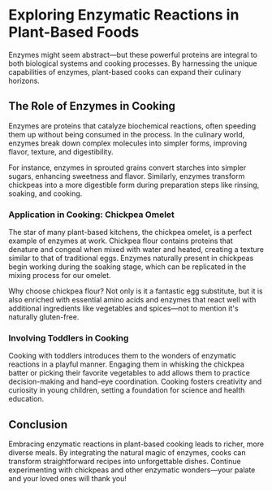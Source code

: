 
# Exploring Enzymatic Reactions in Plant-Based Foods  
  
Enzymes might seem abstract—but these powerful proteins are integral to both biological systems and cooking processes. By harnessing the unique capabilities of enzymes, plant-based cooks can expand their culinary horizons.  
  
## The Role of Enzymes in Cooking  
  
Enzymes are proteins that catalyze biochemical reactions, often speeding them up without being consumed in the process. In the culinary world, enzymes break down complex molecules into simpler forms, improving flavor, texture, and digestibility.  
  
For instance, enzymes in sprouted grains convert starches into simpler sugars, enhancing sweetness and flavor. Similarly, enzymes transform chickpeas into a more digestible form during preparation steps like rinsing, soaking, and cooking.  
  
### Application in Cooking: Chickpea Omelet  
  
The star of many plant-based kitchens, the chickpea omelet, is a perfect example of enzymes at work. Chickpea flour contains proteins that denature and congeal when mixed with water and heated, creating a texture similar to that of traditional eggs. Enzymes naturally present in chickpeas begin working during the soaking stage, which can be replicated in the mixing process for our omelet.  
  
Why choose chickpea flour? Not only is it a fantastic egg substitute, but it is also enriched with essential amino acids and enzymes that react well with additional ingredients like vegetables and spices—not to mention it's naturally gluten-free.  
  
### Involving Toddlers in Cooking  
  
Cooking with toddlers introduces them to the wonders of enzymatic reactions in a playful manner. Engaging them in whisking the chickpea batter or picking their favorite vegetables to add allows them to practice decision-making and hand-eye coordination. Cooking fosters creativity and curiosity in young children, setting a foundation for science and health education.  
  
## Conclusion  
  
Embracing enzymatic reactions in plant-based cooking leads to richer, more diverse meals. By integrating the natural magic of enzymes, cooks can transform straightforward recipes into unforgettable dishes. Continue experimenting with chickpeas and other enzymatic wonders—your palate and your loved ones will thank you!  

